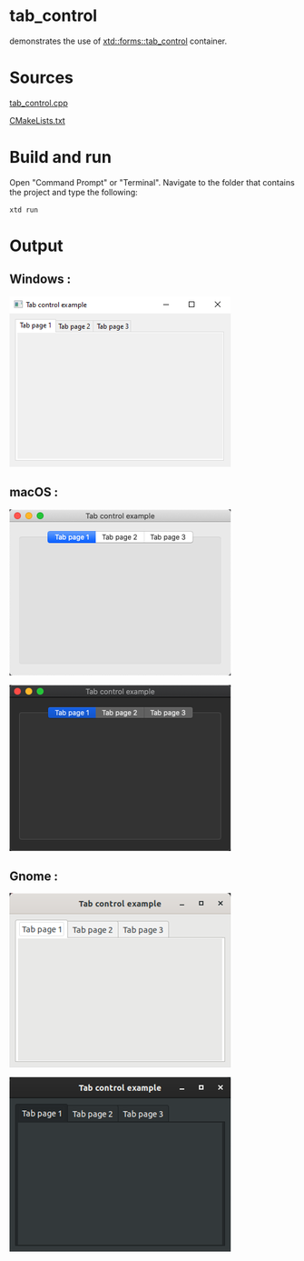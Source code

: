 # tab_control

demonstrates the use of [xtd::forms::tab_control](../../../xtd.forms/include/xtd/forms/tab_control.hpp) container.

# Sources

[tab_control.cpp](tab_control.cpp)

[CMakeLists.txt](CMakeLists.txt)

# Build and run

Open "Command Prompt" or "Terminal". Navigate to the folder that contains the project and type the following:

```shell
xtd run
```

# Output

## Windows :

![Screenshot](../../../docs/pictures/examples/tab_control_w.png)

## macOS :

![Screenshot](../../../docs/pictures/examples/tab_control_m.png)

![Screenshot](../../../docs/pictures/examples/tab_control_md.png)

## Gnome :

![Screenshot](../../../docs/pictures/examples/tab_control_g.png)

![Screenshot](../../../docs/pictures/examples/tab_control_gd.png)
